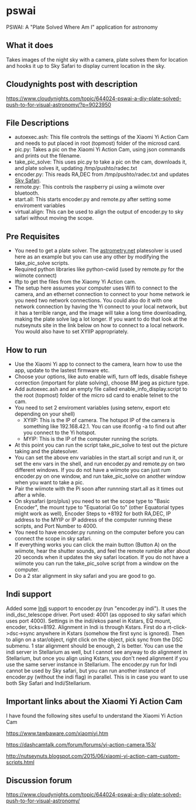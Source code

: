 # pswai
PSWAI: A "Plate Solved Where Am I" application for astronomy

## What it does
Takes images of the night sky with a camera, plate solves them for location and hooks it up
to Sky Safari to display current location in the sky.

## Cloudynights post with description

https://www.cloudynights.com/topic/644024-pswai-a-diy-plate-solved-push-to-for-visual-astronomy/?p=9023950

## File Descriptions
* autoexec.ash: This file controls the settings of the Xiaomi Yi Action Cam and needs to put placed in root (topmost) folder of the microsd card.
* pic.py: Takes a pic on the Xiaomi Yi Action Cam, using json commands and prints out the filename.
* take_pic_solve: This uses pic.py to take a pic on the cam, downloads it, and plate solves it, updating /tmp/pushto/radec.txt
* encoder.py: This reads RA,DEC from /tmp/pushto/radec.txt and updates [Sky Safari](https://skysafariastronomy.com/ "SkySafari").
* remote.py: This controls the raspberry pi using a wiimote over bluetooth.
* start.all: This starts  encoder.py and remote.py after setting some enviroment variables
* virtual.align: This can be used to align the output of encoder.py to sky safari without moving the scope.

## Pre Requisites
 * You need to get a plate solver. The [astrometry.net](https://github.com/dstndstn/astrometry.net "Astrometry.net") platesolver is used here as an example but you can use any other by modifying the take_pic_solve scripts.
 * Required python libraries like python-cwiid (used by remote.py for the wiimote connect)
 * lftp to get the files from the Xiaomy Yi Action cam.
 * The setup here assumes your computer uses Wifi to connect to the camera, and an ethernet connection to connect to your home network ie you need two network connections. You could also do it with one network connection by having the Yi connect to your local network, but it has a terrible range, and the image will take a long time downloading, making the plate solve lag a lot longer. If you want to do that look at the nutseynuts site in the link below on how to connect to a local network. You would also have to set XYIIP appropriately.
 
 ## How to run
 * Use the Xiaomi Yi app to connect to the camera, learn how to use the app, update to the lastest firmware etc.
 * Choose your options, like auto enable wifi, turn off leds, disable fisheye correction (important for plate solving), choose 8M jpeg as picture type.
 * Add autoexec.ash and an empty file called enable_info_display.script to the root (topmost) folder of the micro sd card to enable telnet to the cam.
 * You need to set 2 enviroment variables (using setenv, export etc depending on your shell)
    * XYIIP: This is the IP of camera. The hotspot IP of the camera is something like 192.168.42.1. You can use ifconfig -a to find out after you connect to the Yi hotspot.
    * MYIP: This is the IP of the computer running the scripts.
 * At this point you can run the script take_pic_solve to test out the picture taking and the platesolver.
 * You can set the above env variables in the start.all script and run it, or set the env vars in the shell, and run encoder.py and remote.py on two different windows. If you do not have a wiimote you can just rum encoder.py on one window, and run take_pic_solve on another window when you want to take a pic.
 * Pair the wiimote with the Pi soon after runnning start.all as it times out after a while.
 * On skysafari (pro/plus) you need to set the scope type to "Basic Encoder", the mount type to "Equatorial Go to" (other Equatorial types might work as well), Encoder Steps to +8192 for both RA,DEC, IP address to the MYIP or IP address of the computer running these scripts, and Port Number to 4000.
 * You need to have encoder.py running on the computer before you can connect the scope in sky safari.
 * If everything works you can click the main button (Button A) on the wiimote, hear the shutter sounds, and feel the remote rumble after about 20 seconds when it updates the sky safari location. If you do not have a wiimote you can run the take_pic_solve script from a window on the computer.
 * Do a 2 star alignment in sky safari and you are good to go.
 
 ## Indi support
 Added some [Indi](https://www.indilib.org/ "Indi") support to encoder.py (run "encoder.py indi"). It uses the indi_dsc_telescope driver. Port used: 4001 (as opposed to sky safari which uses port 4000). Settings in the indi/ekos panel in Kstars, EQ mount, encoder, ticks=8192. Alignment in Indi is through Kstars. First do a rt-click->dsc->sync anywhere in Kstars (somehow the first sync is ignored). Then to align on a star/object, right click on the object, pick sync from the DSC submenu. 1 star alignment should be enough, 2 is better. You can use the indi server in Stellarium as well, but I cannot see anyway to do alignment in Stellarium, but once you align using Kstars, you don't need alignment if you use the same server instance in Stellarium. The encoder.py run for Indi cannot be used by Sky safari, but you can run another instance of encoder.py (without the indi flag) in parallel. This is in case you want to use both Sky Safari and Indi/Stellarium.
 
 
 ## Important links about the Xiaomi Yi Action Cam
 I have found the following sites useful to understand the Xiaomi Yi Action Cam
 
 https://www.tawbaware.com/xiaomiyi.htm
 
 https://dashcamtalk.com/forum/forums/yi-action-camera.153/
 
 http://nutseynuts.blogspot.com/2015/06/xiaomi-yi-action-cam-custom-scripts.html
 
 ## Discussion forum
 https://www.cloudynights.com/topic/644024-pswai-a-diy-plate-solved-push-to-for-visual-astronomy/
